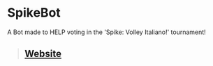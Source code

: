 # SpikeBot
 A Bot made to HELP voting in the 'Spike: Volley Italiano!' tournament!

> ## [Website](https://fabriziogasparini.github.io/SpikeBot/)
